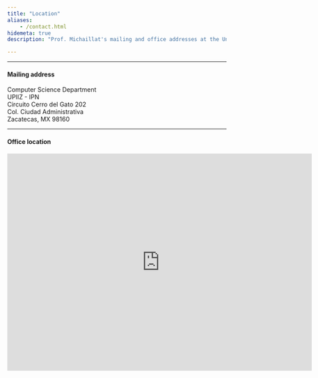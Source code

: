 ```yaml
---
title: "Location"
aliases:
    - /contact.html
hidemeta: true
description: "Prof. Michaillat's mailing and office addresses at the University of California, Santa Cruz."

---
```


---

#### Mailing address

Computer Science Department  
UPIIZ - IPN  
Circuito Cerro del Gato 202  
Col. Ciudad Administrativa  
Zacatecas, MX 98160

---

#### Office location

<iframe src="https://www.google.com/maps/embed?pb=!1m18!1m12!1m3!1d3678.4986091773612!2d-102.6175155!3d22.7839813!2m3!1f0!2f0!3f0!3m2!1i1024!2i768!4f13.1!3m3!1m2!1s0x86824dfdee323e95%3A0x4b1a2d127500ff5c!2sUPIIZ%20-%20Unidad%20Profesional%20Interdisciplinaria%20de%20Ingenier%C3%ADa%20Campus%20Zacatecas%20IPN!5e0!3m2!1ses-419!2smx!4v1704399844857!5m2!1ses-419!2smx" width="700" height="500" style="border:0;" allowfullscreen="" loading="lazy" referrerpolicy="no-referrer-when-downgrade"></iframe>


